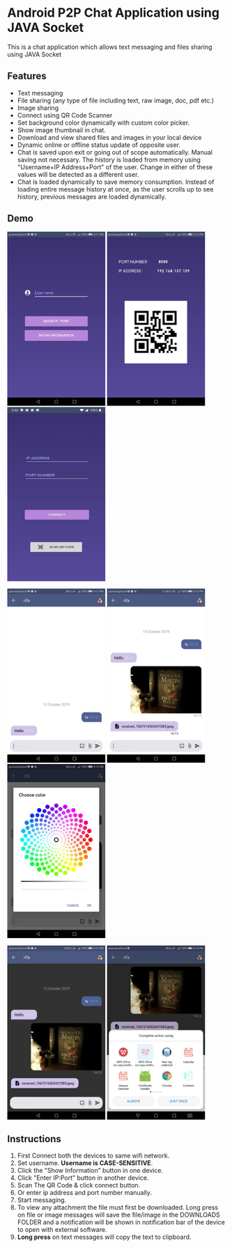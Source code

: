 # Android P2P Chat Application using JAVA Socket

This is a chat application which allows text messaging and files sharing using JAVA Socket


## Features
 - Text messaging 
 - File sharing (any type of file including text, raw image, doc, pdf etc.)
 - Image sharing
 - Connect using QR Code Scanner
 - Set background color dynamically with custom color picker.
 - Show image thumbnail in chat.
 - Download and view shared files and images in your local device
 - Dynamic online or offline status update of opposite user.
 - Chat is saved upon exit or going out of scope automatically. Manual saving not necessary. The history is loaded from memory using "Username+IP Address+Port" of the user. Change in either of these values will be detected as a different user.
 - Chat is loaded dynamically to save memory consumption. Instead of loading entire message history at once, as the user scrolls up to see history, previous messages are loaded dynamically.


## Demo
<img src="app/src/main/res/photo_2019-10-15_16-17-37.jpg" width="225" height="400"> <img src="app/src/main/res/photo_2019-10-15_16-17-52.jpg" width="225" height="400"> <img src="app/src/main/res/photo_2019-10-15_16-30-26.jpg" width="225" height="400"> 

<img src="app/src/main/res/photo_2019-10-15_16-17-44.jpg" width="225" height="400"> <img src="app/src/main/res/photo_2019-10-15_16-17-34.jpg" width="225" height="400"> <img src="app/src/main/res/photo_2019-10-15_16-17-03.jpg" width="225" height="400">


<img src="app/src/main/res/photo_2019-10-15_16-17-48.jpg" width="225" height="400"> <img src="app/src/main/res/photo_2019-10-15_16-17-40.jpg" width="225" height="400">



## Instructions

  1. First Connect both the devices to same wifi network.
  2. Set username. <strong>Username is CASE-SENSITIVE</strong>.  
  3. Click the "Show Information" button in one device.  
  4. Click "Enter IP:Port" button in another device.  
  5. Scan The QR Code & click connect button.  
  6. Or enter ip address and port number manually.  
  7. Start messaging.  
  8. To view any attachment the file must first be downloaded. Long press on file or image messages will save the file/image in the DOWNLOADS FOLDER and a notification will be shown in notification bar of the device to open with external software.
  9. <b>Long press</b> on text messages will copy the text to clipboard.
  

